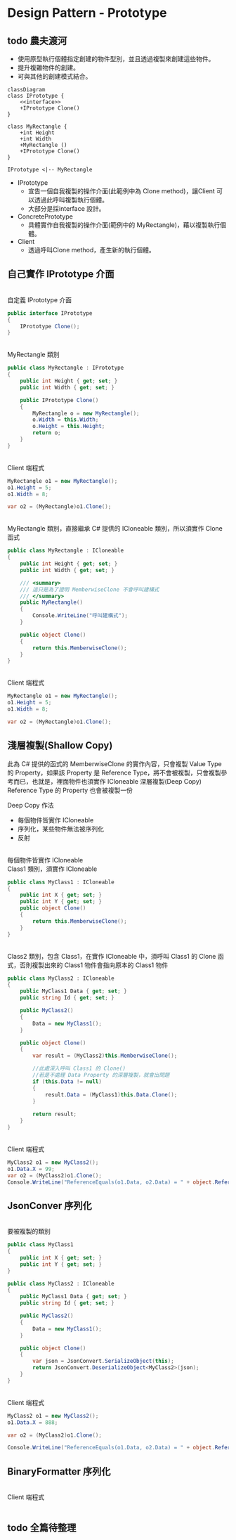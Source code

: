 # Design Pattern - Prototype

## todo 農夫渡河

+ 使用原型執行個體指定創建的物件型別，並且透過複製來創建這些物件。
+ 提升複雜物件的創建。
+ 可與其他的創建模式結合。

```mermaid
classDiagram
class IPrototype {
    <<interface>>
    +IPrototype Clone()
}

class MyRectangle {
    +int Height
    +int Width
    +MyRectangle ()
    +IPrototype Clone()
}

IPrototype <|-- MyRectangle
```

+ IPrototype
  + 宣告一個自我複製的操作介面(此範例中為 Clone method)，讓Client 可以透過此呼叫複製執行個體。
  + 大部分是採interface 設計。
+ ConcretePrototype
  + 具體實作自我複製的操作介面(範例中的 MyRectangle)，藉以複製執行個體。
+ Client
  + 透過呼叫Clone method，產生新的執行個體。

## 自己實作 IPrototype 介面

<br/>自定義 IPrototype 介面
```csharp
public interface IPrototype
{
    IPrototype Clone();
}
```

<br/>MyRectangle 類別
```csharp
public class MyRectangle : IPrototype
{
    public int Height { get; set; }
    public int Width { get; set; }

    public IPrototype Clone()
    {
        MyRectangle o = new MyRectangle();
        o.Width = this.Width;
        o.Height = this.Height;
        return o;
    }
}
```

<br/>Client 端程式
```csharp
MyRectangle o1 = new MyRectangle();
o1.Height = 5;
o1.Width = 8;

var o2 = (MyRectangle)o1.Clone();
```

<br/>MyRectangle 類別，直接繼承 C# 提供的 ICloneable 類別，所以須實作 Clone 函式
```csharp
public class MyRectangle : ICloneable
{
    public int Height { get; set; }
    public int Width { get; set; }

    /// <summary>
    /// 這只是為了證明 MemberwiseClone 不會呼叫建構式
    /// </summary>
    public MyRectangle()
    {
        Console.WriteLine("呼叫建構式");
    }

    public object Clone()
    {
        return this.MemberwiseClone();
    }
}
```

<br/>Client 端程式
```csharp
MyRectangle o1 = new MyRectangle();
o1.Height = 5;
o1.Width = 8;

var o2 = (MyRectangle)o1.Clone();
```

## 淺層複製(Shallow Copy)
此為 C# 提供的函式的 MemberwiseClone 的實作內容，只會複製 Value Type 的 Property，如果該 Property 是 Reference Type，將不會被複製，只會複製參考而已，也就是，裡面物件也須實作 ICloneable
深層複製(Deep Copy)
Reference Type 的 Property 也會被複製一份

Deep Copy 作法
+ 每個物件皆實作 ICloneable
+ 序列化，某些物件無法被序列化
+ 反射

<br/>每個物件皆實作 ICloneable
<br/>Class1 類別，須實作 ICloneable
```csharp
public class MyClass1 : ICloneable
{
    public int X { get; set; }
    public int Y { get; set; }
    public object Clone()
    {
        return this.MemberwiseClone();
    }
}
```

<br/>Class2 類別，包含 Class1，在實作 ICloneable 中，須呼叫 Class1 的 Clone 函式，否則複製出來的 Class1 物件會指向原本的 Class1 物件
```csharp
public class MyClass2 : ICloneable
{
    public MyClass1 Data { get; set; }
    public string Id { get; set; }

    public MyClass2()
    {
        Data = new MyClass1();
    }

    public object Clone()
    {
        var result = (MyClass2)this.MemberwiseClone();

        //此處深入呼叫 Class1 的 Clone()
        //若是不處理 Data Property 的深層複製，就會出問題
        if (this.Data != null)
        {
            result.Data = (MyClass1)this.Data.Clone();
        }
        
        return result;
    }
}
```

<br/>Client 端程式
```csharp
MyClass2 o1 = new MyClass2();
o1.Data.X = 99;
var o2 = (MyClass2)o1.Clone();
Console.WriteLine("ReferenceEquals(o1.Data, o2.Data) = " + object.ReferenceEquals(o1.Data, o2.Data));
```

## JsonConver 序列化

<br/>要被複製的類別
```csharp
public class MyClass1
{
    public int X { get; set; }
    public int Y { get; set; }
}

public class MyClass2 : ICloneable
{
    public MyClass1 Data { get; set; }
    public string Id { get; set; }

    public MyClass2()
    {
        Data = new MyClass1();
    }

    public object Clone()
    {
        var json = JsonConvert.SerializeObject(this);
        return JsonConvert.DeserializeObject<MyClass2>(json);
    }
}
```

<br/>Client 端程式
```csharp
MyClass2 o1 = new MyClass2();
o1.Data.X = 888;

var o2 = (MyClass2)o1.Clone();

Console.WriteLine("ReferenceEquals(o1.Data, o2.Data) = " + object.ReferenceEquals(o1.Data, o2.Data));
```

## BinaryFormatter 序列化

<br/>Client 端程式
```csharp

```

## todo 全篇待整理